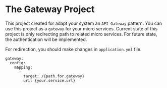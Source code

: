The Gateway Project
============

This project created for adapt your system an `API Gateway` pattern. 
You can use this project as a `gateway` for your micro services.
Current state of this project is only redirecting path to related micro services.
For future state, the authentication will be implemented.

For redirection, you should make changes in `application.yml` file.

    gateway:
      config:
        mapping:
          -
            target: /{path.for.gateway}
            uri: {your.service.url}
            


